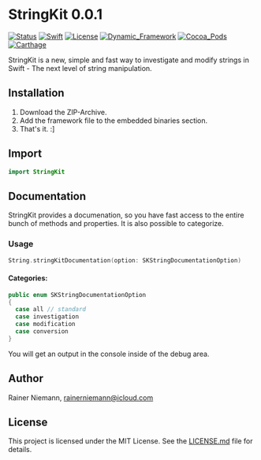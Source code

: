 # StringKit 0.0.1
[![Status](https://img.shields.io/badge/Status-unstable-orange.svg?style=flat)](#StringKit-0.0.1)
[![Swift](https://img.shields.io/badge/Swift-3.1-brightgreen.svg?style=flat)](https://swift.org)
[![License](https://img.shields.io/badge/License-MIT-brightgreen.svg?style=flat)](/LICENSE.md)
[![Dynamic_Framework](https://img.shields.io/badge/Dynamic_Framework-support-brightgreen.svg?style=flat)](#installation)
[![Cocoa_Pods](https://img.shields.io/badge/Cocoa_Pods-currently_not_supported-red.svg?style=flat)](#installation)
[![Carthage](https://img.shields.io/badge/Carthage-currently_not_supported-red.svg?style=flat)](#installation)

StringKit is a new, simple and fast way to investigate and modify strings in Swift - The next level of string manipulation.

## Installation
1. Download the ZIP-Archive.
2. Add the framework file to the embedded binaries section.
3. That's it. :]

## Import
```swift
import StringKit
```

## Documentation
StringKit provides a documenation, so you have fast access to the entire bunch of methods and properties. It is also possible to categorize.

### Usage
```swift
String.stringKitDocumentation(option: SKStringDocumentationOption)
```

#### Categories:
```swift
public enum SKStringDocumentationOption
{
  case all // standard
  case investigation
  case modification
  case conversion
}
```

You will get an output in the console inside of the debug area.

## Author
Rainer Niemann, rainerniemann@icloud.com

## License
This project is licensed under the MIT License. See the [LICENSE.md](/LICENSE.md) file for details.
